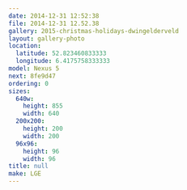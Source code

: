 ```yaml
---
date: 2014-12-31 12:52:38
file: 2014-12-31 12.52.38
gallery: 2015-christmas-holidays-dwingelderveld
layout: gallery-photo
location:
  latitude: 52.823460833333
  longitude: 6.4175758333333
model: Nexus 5
next: 8fe9d47
ordering: 0
sizes:
  640w:
    height: 855
    width: 640
  200x200:
    height: 200
    width: 200
  96x96:
    height: 96
    width: 96
title: null
make: LGE
---
```

